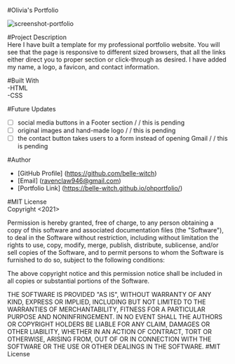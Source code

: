 #Olivia's Portfolio

![screenshot-portfolio](https://user-images.githubusercontent.com/86988180/138200207-abd7c93b-892c-4605-9aab-d82465a69bff.png)

#Project Description  
Here I have built a template for my professional portfolio website. You will see that the page is responsive to different sized browsers, that all the links either direct you to proper section or click-through as desired. I have added my name, a logo, a favicon, and contact information. 

#Built With  
-HTML  
-CSS

#Future Updates
- [ ] social media buttons in a Footer section / / this is pending
- [ ] original images and hand-made logo / / this is pending
- [ ] the contact button takes users to a form instead of opening Gmail / / this is pending

#Author
- [GitHub Profile] (https://github.com/belle-witch)
- [Email] (ravenclaw946@gmail.com)
- [Portfolio Link] (https://belle-witch.github.io/ohportfolio/)

#MIT License  
Copyright <2021> <Charlsie Harrison>

Permission is hereby granted, free of charge, to any person obtaining a copy of this software and associated documentation files (the "Software"), to deal in the Software without restriction, including without limitation the rights to use, copy, modify, merge, publish, distribute, sublicense, and/or sell copies of the Software, and to permit persons to whom the Software is furnished to do so, subject to the following conditions:

The above copyright notice and this permission notice shall be included in all copies or substantial portions of the Software.

THE SOFTWARE IS PROVIDED "AS IS", WITHOUT WARRANTY OF ANY KIND, EXPRESS OR IMPLIED, INCLUDING BUT NOT LIMITED TO THE WARRANTIES OF MERCHANTABILITY, FITNESS FOR A PARTICULAR PURPOSE AND NONINFRINGEMENT. IN NO EVENT SHALL THE AUTHORS OR COPYRIGHT HOLDERS BE LIABLE FOR ANY CLAIM, DAMAGES OR OTHER LIABILITY, WHETHER IN AN ACTION OF CONTRACT, TORT OR OTHERWISE, ARISING FROM, OUT OF OR IN CONNECTION WITH THE SOFTWARE OR THE USE OR OTHER DEALINGS IN THE SOFTWARE.
#MIT License  


